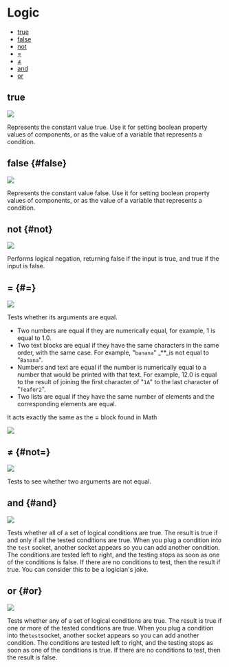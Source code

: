 # Logic

* [true](logic.md#true)
* [false](logic.md#false)
* [not](logic.md#not)
* [=](logic.md#=)
* [≠](logic.md#not=)
* [and](logic.md#and)
* [or](logic.md#or)

## true

![](/assets/images/blocks/logic/true.png)

Represents the constant value true. Use it for setting boolean property values of components, or as the value of a variable that represents a condition.

## false {#false}

![](/assets/images/blocks/logic/false.png)

Represents the constant value false. Use it for setting boolean property values of components, or as the value of a variable that represents a condition.

## not {#not}

![](/assets/images/blocks/logic/not.png)

Performs logical negation, returning false if the input is true, and true if the input is false.

## = {#=}

![](/assets/images/blocks/logic/equals.png)

Tests whether its arguments are equal.

* Two numbers are equal if they are numerically equal, for example, 1 is equal to 1.0.
* Two text blocks are equal if they have the same characters in the same order, with the same case. For example, "`banana`" _\*\*_is not equal to "`Banana`".
* Numbers and text are equal if the number is numerically equal to a number that would be printed with that text. For example, 12.0 is equal to the result of joining the first character of "`1A`" to the last character of "`Teafor2`".
* Two lists are equal if they have the same number of elements and the corresponding elements are equal.

It acts exactly the same as the **=** block found in Math

![](/assets/images/blocks/math/equal.png)

## ≠ {#not=}

![](/assets/images/blocks/logic/notequals.png)

Tests to see whether two arguments are not equal.

## and {#and}

![](/assets/images/blocks/logic/and.png)

Tests whether all of a set of logical conditions are true. The result is true if and only if all the tested conditions are true. When you plug a condition into the `test` socket, another socket appears so you can add another condition. The conditions are tested left to right, and the testing stops as soon as one of the conditions is false. If there are no conditions to test, then the result if true. You can consider this to be a logician's joke.

## or {#or}

![](/assets/images/blocks/logic/or.png)

Tests whether any of a set of logical conditions are true. The result is true if one or more of the tested conditions are true. When you plug a condition into the`test`socket, another socket appears so you can add another condition. The conditions are tested left to right, and the testing stops as soon as one of the conditions is true. If there are no conditions to test, then the result is false.
